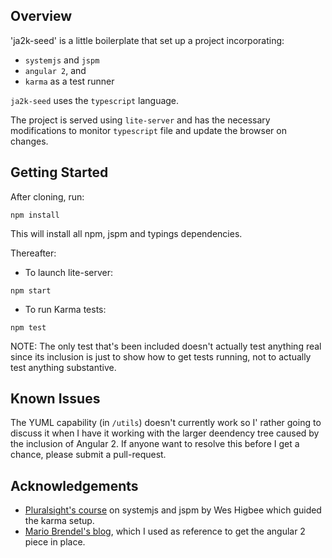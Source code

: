## Overview
'ja2k-seed' is a little boilerplate that set up a project incorporating:
- `systemjs` and `jspm`
- `angular 2`, and
- `karma` as a test runner

`ja2k-seed` uses the `typescript` language.

The project is served using `lite-server` and has the necessary modifications
to monitor `typescript` file and update the browser on changes.

## Getting Started
After cloning, run:
```
npm install
```
This will install all npm, jspm and typings dependencies.

Thereafter:
- To launch lite-server:
```
npm start
```
- To run Karma tests:
```
npm test
```

NOTE: The only test that's been included doesn't actually test
anything real since its inclusion is just to show how to get tests
running, not to actually test anything substantive.

## Known Issues
The YUML capability (in `/utils`) doesn't currently work so I' rather going to discuss it
when I have it working with the larger deendency tree caused by the inclusion
of Angular 2. If anyone want to resolve this before I get a chance, please submit a pull-request.
## Acknowledgements
- [Pluralsight's course](https://app.pluralsight.com/library/courses/javascript-systemjs-jspm/table-of-contents) on systemjs and jspm by Wes Higbee which guided the karma setup.
- [Mario Brendel's blog](http://www.mario-brendel.com/angular2-setup/2016/01/28/Angular2_Jspm_Setup_Part1/),
 which I used as reference to get the angular 2 piece in place.